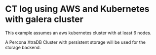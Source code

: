 # CT log using AWS and Kubernetes with galera cluster

This example assumes an aws kubernetes cluster with at least 6 nodes.

A Percona XtraDB Cluster with persistent storage will be used for the storage backend.

